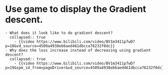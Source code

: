 # Use game to display the Gradient descent.
	- What does it look like to do gradient descent?
	  collapsed:: true
		- {{video https://www.bilibili.com/video/BV1m3411p7wD?p=18&vd_source=4509a4938eb6aed461dbcca76232f0dc}}
	- Why does the loss increase instead of decreasing using gradient descent?
	  collapsed:: true
		- {{video https://www.bilibili.com/video/BV1m3411p7wD?p=19&spm_id_from=pageDriver&vd_source=4509a4938eb6aed461dbcca76232f0dc}}